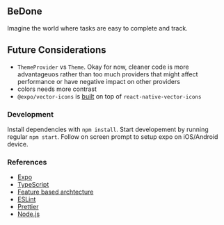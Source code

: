 ## BeDone

Imagine the world where tasks are easy to complete and track.

## Future Considerations
- `ThemeProvider` vs `Theme`. Okay for now, cleaner code is more advantageuos rather than too much providers that might affect performance or have negative impact on other providers
- colors needs more contrast
- `@expo/vector-icons` is [built](https://docs.expo.dev/guides/icons/#expovector-icons) on top of `react-native-vector-icons`

### Development

Install dependencies with `npm install`.
Start developement by running regular `npm start`. Follow on screen prompt to setup expo on iOS/Android device.

### References
- [Expo](https://expo.dev/)
- [TypeScript](https://www.typescriptlang.org/)
- [Feature based archtecture](https://www.freecodecamp.org/news/scaling-your-redux-app-with-ducks-6115955638be/)
- [ESLint](https://eslint.org/)
- [Prettier](https://prettier.io/)
- [Node.js](https://nodejs.org/)
